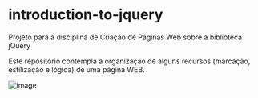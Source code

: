 # introduction-to-jquery
Projeto para a disciplina de Criação de Páginas Web sobre a biblioteca jQuery

Este repositório contempla a organização de alguns recursos (marcação, estilização e lógica) de uma página WEB.

![image](https://github.com/0renz/introduction_to_jQuery/assets/86473140/7f0dd5b9-cebc-4947-b8ef-ed78b4d62354)

